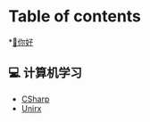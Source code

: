 # Table of contents

*[👋你好](README.md)

## 💻 计算机学习<a href="#cs" id="cs"></a>

* [CSharp](cs/csharp.md)
* [Unirx](cs/unirx.md)



